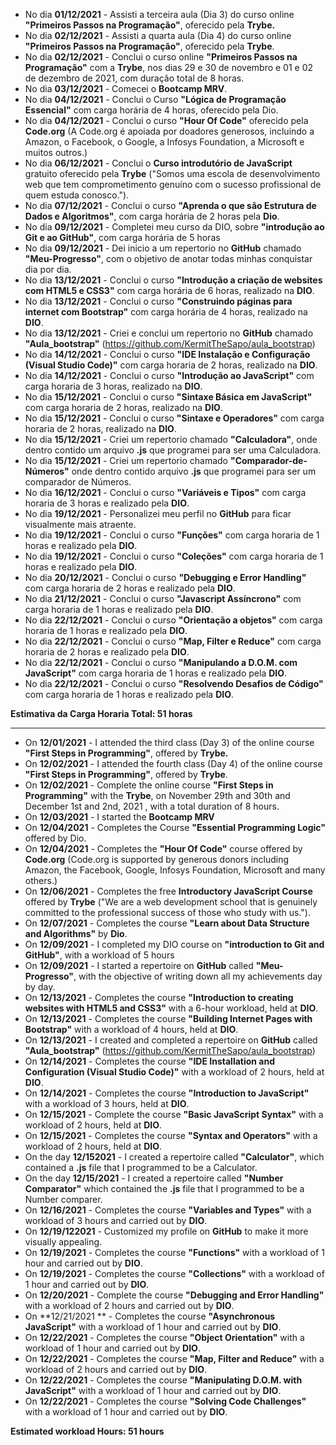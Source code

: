 - No dia **01/12/2021** - Assisti a terceira aula (Dia 3) do curso online **"Primeiros Passos na Programação"**, oferecido pela **Trybe.**
- No dia **02/12/2021** - Assisti a quarta aula (Dia 4) do curso online **"Primeiros Passos na Programação"**, oferecido pela **Trybe**.
- No dia **02/12/2021** - Conclui o curso online **"Primeiros Passos na Programação"** com a **Trybe**, nos dias 29 e 30 de novembro e 01 e 02 de dezembro de 2021, com duração total de 8 horas.
- No dia **03/12/2021** - Comecei o **Bootcamp MRV**.
- No dia **04/12/2021** - Conclui o Curso **"Lógica de Programação Essencial"** com carga horária de 4 horas, oferecido pela Dio.
- No dia **04/12/2021** - Conclui o curso **"Hour Of Code"** oferecido pela **Code.org** (A Code.org é apoiada por doadores generosos, incluindo a Amazon, o Facebook, o Google, a Infosys Foundation, a Microsoft e muitos outros.)
- No dia **06/12/2021** - Conclui o **Curso introdutório de JavaScript** gratuito oferecido pela **Trybe** ("Somos uma escola de desenvolvimento web que tem comprometimento genuíno com o sucesso profissional de quem estuda conosco.").
- No dia **07/12/2021** - Conclui o curso **"Aprenda o que são Estrutura de Dados e Algoritmos"**, com carga horária de 2 horas pela **Dio**.
- No dia **09/12/2021** - Completei meu curso da DIO, sobre **"introdução ao Git e ao GitHub"**, com carga horária de 5 horas
- No dia **09/12/2021** -  Dei inicio a um repertorio no **GitHub** chamado **"Meu-Progresso"**, com o objetivo de anotar todas minhas conquistar dia por dia. 
- No dia **13/12/2021** - Conclui o curso **"Introdução a criação de websites com HTML5 e CSS3"** com carga horária de 6 horas, realizado na **DIO**.
- No dia **13/12/2021** - Conclui o curso **"Construindo páginas para internet com Bootstrap"** com carga horária de 4 horas, realizado na **DIO**.
- No dia **13/12/2021** - Criei e conclui um repertorio no **GitHub** chamado **"Aula_bootstrap"** (https://github.com/KermitTheSapo/aula_bootstrap)
- No dia **14/12/2021** - Conclui o curso **"IDE Instalação e Configuração (Visual Studio Code)"** com carga horaria de 2 horas, realizado na **DIO**.
- No dia **14/12/2021** - Conclui o curso **"Introdução ao JavaScript"** com carga horaria de 3 horas, realizado na **DIO**.
- No dia **15/12/2021** - Conclui o curso **"Sintaxe Básica em JavaScript"** com carga horaria de 2 horas, realizado na **DIO**.
- No dia **15/12/2021** - Conclui o curso **"Sintaxe e Operadores"** com carga horaria de 2 horas, realizado na **DIO**.
- No dia **15/12/2021** - Criei um repertorio chamado **"Calculadora"**, onde dentro contido um arquivo **.js** que programei para ser uma Calculadora.
- No dia **15/12/2021** - Criei um repertorio chamado **"Comparador-de-Números"** onde dentro contido arquivo **.js** que programei para ser um comparador de Números.
- No dia **16/12/2021** - Conclui o curso **"Variáveis e Tipos"** com carga horaria de 3 horas e realizado pela **DIO**.
- No dia **19/12/2021** - Personalizei meu perfil no **GitHub** para ficar visualmente mais atraente.
- No dia **19/12/2021** - Conclui o curso **"Funções"** com carga horaria de 1 horas e realizado pela **DIO**.
- No dia **19/12/2021** - Conclui o curso **"Coleções"** com carga horaria de 1 horas e realizado pela **DIO**.
- No dia **20/12/2021** - Conclui o curso **"Debugging e Error Handling"** com carga horaria de 2 horas e realizado pela **DIO**.
- No dia **21/12/2021** - Conclui o curso **"Javascript Assíncrono"** com carga horaria de 1 horas e realizado pela **DIO**. 
- No dia **22/12/2021** - Conclui o curso **"Orientação a objetos"** com carga horaria de 1 horas e realizado pela **DIO**. 
- No dia **22/12/2021** - Conclui o curso **"Map, Filter e Reduce"** com carga horaria de 2 horas e realizado pela **DIO**. 
- No dia **22/12/2021** - Conclui o curso **"Manipulando a D.O.M. com JavaScript"** com carga horaria de 1 horas e realizado pela **DIO**.
- No dia **22/12/2021** - Conclui o curso **"Resolvendo Desafios de Código"** com carga horaria de 1 horas e realizado pela **DIO**.

**Estimativa da Carga Horaria Total: 51 horas**

-----------------

- On **12/01/2021** - I attended the third class (Day 3) of the online course **"First Steps in Programming"**, offered by **Trybe.**
- On **12/02/2021** - I attended the fourth class (Day 4) of the online course **"First Steps in Programming"**, offered by **Trybe**.
- On **12/02/2021** - Complete the online course **"First Steps in Programming"** with the **Trybe**, on November 29th and 30th and December 1st and 2nd, 2021 , with a total duration of 8 hours.
- On **12/03/2021** - I started the **Bootcamp MRV**
- On **12/04/2021** - Completes the Course **"Essential Programming Logic"** offered by Dio.
- On **12/04/2021** - Completes the **"Hour Of Code"** course offered by **Code.org** (Code.org is supported by generous donors including Amazon, the Facebook, Google, Infosys Foundation, Microsoft and many others.)
- On **12/06/2021** - Completes the free **Introductory JavaScript Course** offered by **Trybe** ("We are a web development school that is genuinely committed to the professional success of those who study with us.").
- On **12/07/2021** - Completes the course **"Learn about Data Structure and Algorithms"** by **Dio**.
- On **12/09/2021** - I completed my DIO course on **"introduction to Git and GitHub"**, with a workload of 5 hours
- On **12/09/2021** - I started a repertoire on **GitHub** called **"Meu-Progresso"**, with the objective of writing down all my achievements day by day.
- On **12/13/2021** - Completes the course **"Introduction to creating websites with HTML5 and CSS3"** with a 6-hour workload, held at **DIO**.
- On **12/13/2021** - Completes the course **"Building Internet Pages with Bootstrap"** with a workload of 4 hours, held at **DIO**.
- On **12/13/2021** - I created and completed a repertoire on **GitHub** called **"Aula_bootstrap"** (https://github.com/KermitTheSapo/aula_bootstrap)
- On **12/14/2021** - Completes the course **"IDE Installation and Configuration (Visual Studio Code)"** with a workload of 2 hours, held at **DIO**.
- On **12/14/2021** - Completes the course **"Introduction to JavaScript"** with a workload of 3 hours, held at **DIO**.
- On **12/15/2021** - Complete the course **"Basic JavaScript Syntax"** with a workload of 2 hours, held at **DIO**.
- On **12/15/2021** - Completes the course **"Syntax and Operators"** with a workload of 2 hours, held at **DIO**.
- On the day **12/152021** - I created a repertoire called **"Calculator"**, which contained a **.js** file that I programmed to be a Calculator.
- On the day **12/15/2021** - I created a repertoire called **"Number Comparator"** which contained the **.js** file that I programmed to be a Number comparer.
- On **12/16/2021** - Completes the course **"Variables and Types"** with a workload of 3 hours and carried out by **DIO**.
- On **12/19/122021** - Customized my profile on **GitHub** to make it more visually appealing. 
- On **12/19/2021** - Completes the course **"Functions"** with a workload of 1 hour and carried out by **DIO**. 
- On **12/19/2021** - Completes the course **"Collections"** with a workload of 1 hour and carried out by **DIO**.
- On **12/20/2021** - Complete the course **"Debugging and Error Handling"** with a workload of 2 hours and carried out by **DIO**.
- On **12/21/2021 ** - Completes the course **"Asynchronous JavaScript"** with a workload of 1 hour and carried out by **DIO**.
- On **12/22/2021** - Completes the course **"Object Orientation"** with a workload of 1 hour and carried out by **DIO**.
- On **12/22/2021** - Completes the course **"Map, Filter and Reduce"** with a workload of 2 hours and carried out by **DIO**.
- On **12/22/2021** - Completes the course **"Manipulating D.O.M. with JavaScript"** with a workload of 1 hour and carried out by **DIO**.
- On **12/22/2021** - Completes the course **"Solving Code Challenges"** with a workload of 1 hour and carried out by **DIO**.

**Estimated workload Hours: 51 hours**